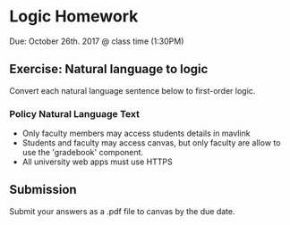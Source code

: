 # Logic Homework
Due: October 26th. 2017 @ class time (1:30PM)

## Exercise: Natural language to logic
Convert each natural language sentence below to first-order logic.

### Policy Natural Language Text

- Only faculty members may access students details in mavlink
- Students and faculty may access canvas, but only faculty are allow to use the 'gradebook' component.
- All university web apps must use HTTPS


## Submission
Submit your answers as a .pdf file to canvas by the due date.
